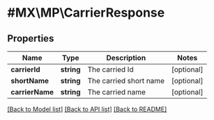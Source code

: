 # #MX\MP\CarrierResponse

## Properties

Name | Type | Description | Notes
------------ | ------------- | ------------- | -------------
**carrierId** | **string** | The carried Id | [optional]
**shortName** | **string** | The carried short name | [optional]
**carrierName** | **string** | The carried name | [optional]


[[Back to Model list]](../) [[Back to API list]](../../Api/MX/MP) [[Back to README]](../../README.md)
